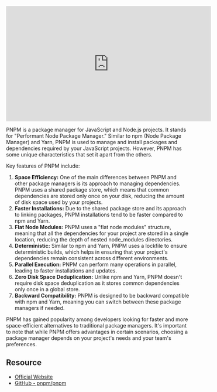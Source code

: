 <iframe width="560" height="315" src="https://www.youtube.com/embed/hiTmX2dW84E" title="YouTube video player" frameborder="0" allow="accelerometer; autoplay; clipboard-write; encrypted-media; gyroscope; picture-in-picture; web-share" allowfullscreen></iframe>

PNPM is a package manager for JavaScript and Node.js projects. It stands for "Performant Node Package Manager." Similar to npm (Node Package Manager) and Yarn, PNPM is used to manage and install packages and dependencies required by your JavaScript projects. However, PNPM has some unique characteristics that set it apart from the others.

Key features of PNPM include:
1. **Space Efficiency:** One of the main differences between PNPM and other package managers is its approach to managing dependencies. PNPM uses a shared package store, which means that common dependencies are stored only once on your disk, reducing the amount of disk space used by your projects.
2. **Faster Installations:** Due to the shared package store and its approach to linking packages, PNPM installations tend to be faster compared to npm and Yarn.
3. **Flat Node Modules:** PNPM uses a "flat node modules" structure, meaning that all the dependencies for your project are stored in a single location, reducing the depth of nested node_modules directories.
4. **Deterministic:** Similar to npm and Yarn, PNPM uses a lockfile to ensure deterministic builds, which helps in ensuring that your project's dependencies remain consistent across different environments.
5. **Parallel Execution:** PNPM can perform many operations in parallel, leading to faster installations and updates.
6. **Zero Disk Space Deduplication:** Unlike npm and Yarn, PNPM doesn't require disk space deduplication as it stores common dependencies only once in a global store.
7. **Backward Compatibility:** PNPM is designed to be backward compatible with npm and Yarn, meaning you can switch between these package managers if needed.

PNPM has gained popularity among developers looking for faster and more space-efficient alternatives to traditional package managers. It's important to note that while PNPM offers advantages in certain scenarios, choosing a package manager depends on your project's needs and your team's preferences.

## Resource 
- [Official Website](https://pnpm.io/)
- [GitHub - pnpm/pnpm](https://github.com/pnpm/pnpm)